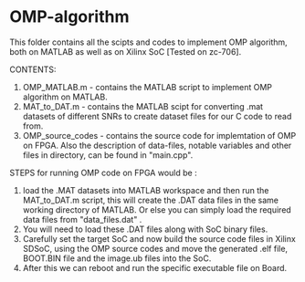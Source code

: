 # OMP-algorithm
This folder contains all the scipts and codes to implement OMP algorithm, both on MATLAB as well as on Xilinx SoC [Tested on zc-706].

CONTENTS:
1. OMP_MATLAB.m - contains the MATLAB script to implement OMP algorithm on MATLAB.
2. MAT_to_DAT.m - contains the MATLAB scipt for converting .mat datasets of different SNRs to create dataset files for our C code to read from.
3. OMP_source_codes - contains the source code for implemtation of OMP on FPGA. Also the description of data-files, notable variables and other files in directory, can be found in "main.cpp".


STEPS for running OMP code on FPGA would be :
1. load the .MAT datasets into MATLAB workspace and then run the MAT_to_DAT.m script, this will create the .DAT data files in the same working directory of MATLAB. Or else you can simply load the required data files from "data_files.dat" .
2. You will need to load these .DAT files along with SoC binary files.
3. Carefully set the target SoC and now build the source code files in Xilinx SDSoC, using the OMP source codes and move the generated .elf file, BOOT.BIN file and the image.ub files into the SoC.
4. After this we can reboot and run the specific executable file on Board.

